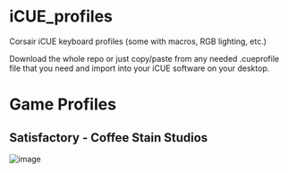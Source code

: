 # iCUE_profiles
Corsair iCUE keyboard profiles (some with macros, RGB lighting, etc.)

Download the whole repo or just copy/paste from any needed .cueprofile file that you need and import into your iCUE software on your desktop.

# Game Profiles
## Satisfactory - Coffee Stain Studios

![image](https://user-images.githubusercontent.com/986438/74556084-ca50d980-4f22-11ea-9b27-5713c7ca0d36.png)

